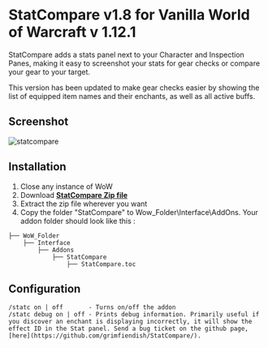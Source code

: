 # StatCompare v1.8 for Vanilla World of Warcraft v 1.12.1
StatCompare adds a stats panel next to your Character and Inspection Panes, making it easy to screenshot your stats for gear checks or compare your gear to your target.

This version has been updated to make gear checks easier by showing the list of equipped item names and their enchants, as well as all active buffs.

## Screenshot

![statcompare](https://user-images.githubusercontent.com/24671466/27562912-1a698a34-5acf-11e7-9bac-b029c9160eb4.png)

## Installation
1. Close any instance of WoW
2. Download **[StatCompare Zip file](https://github.com/grimfiendish/StatCompare/archive/master.zip)**
3. Extract the zip file wherever you want
4. Copy the folder "StatCompare" to Wow_Folder\Interface\AddOns. Your addon folder should look like this :
```
├── WoW_Folder
    ├── Interface
        ├── Addons
            ├── StatCompare
            	├── StatCompare.toc
```

## Configuration

```
/statc on | off       - Turns on/off the addon
/statc debug on | off - Prints debug information. Primarily useful if you discover an enchant is displaying incorrectly, it will show the effect ID in the Stat panel. Send a bug ticket on the github page, [here](https://github.com/grimfiendish/StatCompare/).
```
